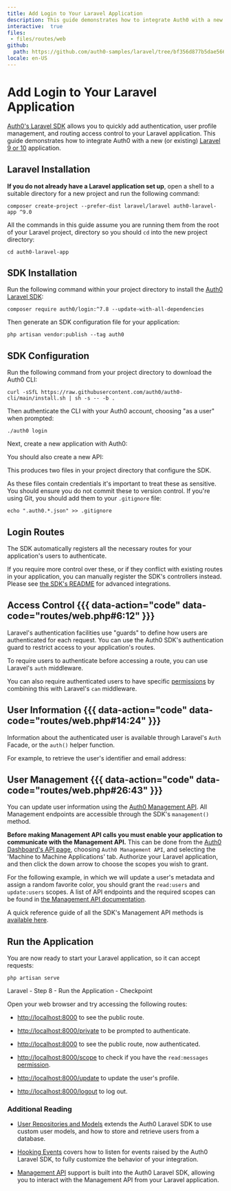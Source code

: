 ```yaml
---
title: Add Login to Your Laravel Application
description: This guide demonstrates how to integrate Auth0 with a new (or existing) Laravel 9 or 10 application.
interactive:  true
files:
 - files/routes/web
github:
  path: https://github.com/auth0-samples/laravel/tree/bf356d877b5dae566286fc8400da94b8b4b0ac76/sample
locale: en-US
---
```


# Add Login to Your Laravel Application


<p><a href="https://github.com/auth0/laravel-auth0">Auth0&#39;s Laravel SDK</a> allows you to quickly add authentication, user profile management, and routing access control to your Laravel application. This guide demonstrates how to integrate Auth0 with a new (or existing) <a href="https://github.com/auth0/laravel-auth0#support-policy">Laravel 9 or 10</a> application.</p><p></p>

## Laravel Installation


<p><b>If you do not already have a Laravel application set up</b>, open a shell to a suitable directory for a new project and run the following command:</p><p><code>composer create-project --prefer-dist laravel/laravel auth0-laravel-app ^9.0</code></p><p>All the commands in this guide assume you are running them from the root of your Laravel project, directory so you should <code>cd</code> into the new project directory:</p><p><code>cd auth0-laravel-app</code></p>

## SDK Installation


<p>Run the following command within your project directory to install the <a href="https://github.com/auth0/laravel-auth0">Auth0 Laravel SDK</a>:</p><p><code>composer require auth0/login:^7.8 --update-with-all-dependencies</code></p><p>Then generate an SDK configuration file for your application:</p><p><code>php artisan vendor:publish --tag auth0</code></p>

## SDK Configuration


<p>Run the following command from your project directory to download the Auth0 CLI:</p><p><code>curl -sSfL https://raw.githubusercontent.com/auth0/auth0-cli/main/install.sh | sh -s -- -b .</code></p><p>Then authenticate the CLI with your Auth0 account, choosing &quot;as a user&quot; when prompted:</p><p><code>./auth0 login</code></p><p>Next, create a new application with Auth0:</p><p></p><p>You should also create a new API:</p><p></p><p>This produces two files in your project directory that configure the SDK.</p><p>As these files contain credentials it&#39;s important to treat these as sensitive. You should ensure you do not commit these to version control. If you&#39;re using Git, you should add them to your <code>.gitignore</code> file:</p><p><code>echo &quot;.auth0.*.json&quot; &gt;&gt; .gitignore</code></p>

## Login Routes


<p>The SDK automatically registers all the necessary routes for your application&#39;s users to authenticate.</p><p></p><p>If you require more control over these, or if they conflict with existing routes in your application, you can manually register the SDK&#39;s controllers instead. Please see <a href="https://github.com/auth0/laravel-auth0">the SDK&#39;s README</a> for advanced integrations.</p>

## Access Control {{{ data-action="code" data-code="routes/web.php#6:12" }}}


<p>Laravel&#39;s authentication facilities use &quot;guards&quot; to define how users are authenticated for each request. You can use the Auth0 SDK&#39;s authentication guard to restrict access to your application&#39;s routes.</p><p>To require users to authenticate before accessing a route, you can use Laravel&#39;s <code>auth</code> middleware.</p><p></p><p>You can also require authenticated users to have specific <a href="https://auth0.com/docs/manage-users/access-control/rbac">permissions</a> by combining this with Laravel&#39;s <code>can</code> middleware.</p><p></p>

## User Information {{{ data-action="code" data-code="routes/web.php#14:24" }}}


<p>Information about the authenticated user is available through Laravel&#39;s <code>Auth</code> Facade, or the <code>auth()</code> helper function.</p><p>For example, to retrieve the user&#39;s identifier and email address:</p><p></p>

## User Management {{{ data-action="code" data-code="routes/web.php#26:43" }}}


<p>You can update user information using the <a href="https://github.com/auth0/laravel-auth0/blob/main/docs/Management.md">Auth0 Management API</a>. All Management endpoints are accessible through the SDK&#39;s <code>management()</code> method.</p><p><b>Before making Management API calls you must enable your application to communicate with the Management API.</b> This can be done from the <a href="${manage_url}/#/apis/">Auth0 Dashboard&#39;s API page</a>, choosing <code>Auth0 Management API</code>, and selecting the &#39;Machine to Machine Applications&#39; tab. Authorize your Laravel application, and then click the down arrow to choose the scopes you wish to grant.</p><p>For the following example, in which we will update a user&#39;s metadata and assign a random favorite color, you should grant the <code>read:users</code> and <code>update:users</code> scopes. A list of API endpoints and the required scopes can be found in <a href="https://auth0.com/docs/api/management/v2">the Management API documentation</a>.</p><p></p><p>A quick reference guide of all the SDK&#39;s Management API methods is <a href="https://github.com/auth0/laravel-auth0/blob/main/docs/Management.md">available here</a>.</p>

## Run the Application


<p>You are now ready to start your Laravel application, so it can accept requests:</p><p><code>php artisan serve</code></p><p><code></code><div class="checkpoint">Laravel - Step 8 - Run the Application - Checkpoint <div class="checkpoint-default"><p>Open your web browser and try accessing the following routes:</p><ul><li><p><a href="http://localhost:8000/">http://localhost:8000</a> to see the public route.</p></li><li><p><a href="http://localhost:8000/private">http://localhost:8000/private</a> to be prompted to authenticate.</p></li><li><p><a href="http://localhost:8000/">http://localhost:8000</a> to see the public route, now authenticated.</p></li><li><p><a href="http://localhost:8000/scope">http://localhost:8000/scope</a> to check if you have the <code>read:messages </code><a href="https://auth0.com/docs/manage-users/access-control/rbac">permission</a>.</p></li><li><p><a href="http://localhost:8000/update">http://localhost:8000/update</a> to update the user&#39;s profile.</p></li><li><p><a href="http://localhost:8000/logout">http://localhost:8000/logout</a> to log out.</p></li></ul><p></p></div>

  <div class="checkpoint-success"></div>

  <div class="checkpoint-failure"></div>

  </div></p><h3>Additional Reading</h3><ul><li><p><a href="https://github.com/auth0/laravel-auth0/blob/main/docs/Users.md">User Repositories and Models</a> extends the Auth0 Laravel SDK to use custom user models, and how to store and retrieve users from a database.</p></li><li><p><a href="https://github.com/auth0/laravel-auth0/blob/main/docs/Events.md">Hooking Events</a> covers how to listen for events raised by the Auth0 Laravel SDK, to fully customize the behavior of your integration.</p></li><li><p><a href="https://github.com/auth0/laravel-auth0/blob/main/docs/Management.md">Management API</a> support is built into the Auth0 Laravel SDK, allowing you to interact with the Management API from your Laravel application.</p></li></ul><p></p>
